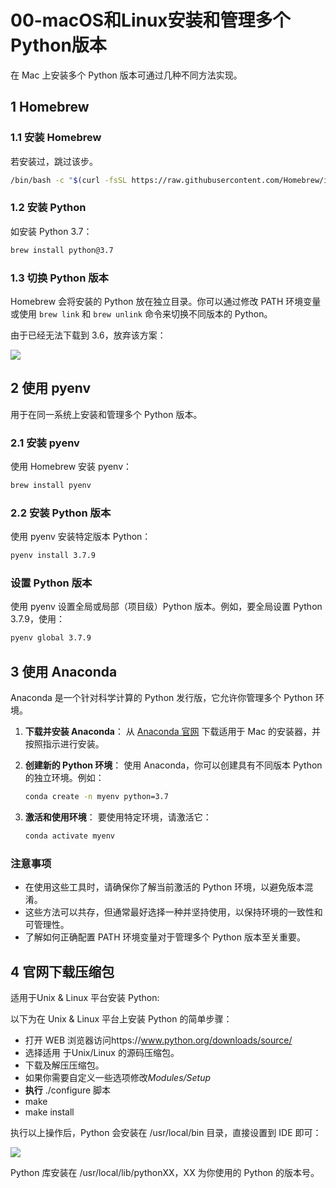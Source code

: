 # 00-macOS和Linux安装和管理多个Python版本

在 Mac 上安装多个 Python 版本可通过几种不同方法实现。

## 1 Homebrew

### 1.1 安装 Homebrew

若安装过，跳过该步。

```bash
/bin/bash -c "$(curl -fsSL https://raw.githubusercontent.com/Homebrew/install/HEAD/install.sh)"
```

### 1.2 安装 Python

如安装 Python 3.7：

```bash
brew install python@3.7
```

### 1.3 切换 Python 版本

Homebrew 会将安装的 Python 放在独立目录。你可以通过修改 PATH 环境变量或使用 `brew link` 和 `brew unlink` 命令来切换不同版本的 Python。

由于已经无法下载到 3.6，放弃该方案：

![](https://my-img.javaedge.com.cn/javaedge-blog/2024/06/7950a8a9ff29761949564d3c9bd74473.png)

## 2 使用 pyenv

用于在同一系统上安装和管理多个 Python 版本。

### 2.1 安装 pyenv

使用 Homebrew 安装 pyenv：

```bash
brew install pyenv
```

### 2.2 安装 Python 版本

使用 pyenv 安装特定版本 Python：

```bash
pyenv install 3.7.9
```

### 设置 Python 版本

使用 pyenv 设置全局或局部（项目级）Python 版本。例如，要全局设置 Python 3.7.9，使用：

```bash
pyenv global 3.7.9
```

## 3 使用 Anaconda

Anaconda 是一个针对科学计算的 Python 发行版，它允许你管理多个 Python 环境。

1. **下载并安装 Anaconda**：
   从 [Anaconda 官网](https://www.anaconda.com/products/distribution) 下载适用于 Mac 的安装器，并按照指示进行安装。

2. **创建新的 Python 环境**：
   使用 Anaconda，你可以创建具有不同版本 Python 的独立环境。例如：

   ```bash
   conda create -n myenv python=3.7
   ```

3. **激活和使用环境**：
   要使用特定环境，请激活它：

   ```bash
   conda activate myenv
   ```

### 注意事项

- 在使用这些工具时，请确保你了解当前激活的 Python 环境，以避免版本混淆。
- 这些方法可以共存，但通常最好选择一种并坚持使用，以保持环境的一致性和可管理性。
- 了解如何正确配置 PATH 环境变量对于管理多个 Python 版本至关重要。

## 4 官网下载压缩包

适用于Unix & Linux 平台安装 Python:

以下为在 Unix & Linux 平台上安装 Python 的简单步骤：

- 打开 WEB 浏览器访问https://www.python.org/downloads/source/
- 选择适用 于Unix/Linux 的源码压缩包。
- 下载及解压压缩包。
- 如果你需要自定义一些选项修改*Modules/Setup*
- **执行** ./configure 脚本
- make
- make install

执行以上操作后，Python 会安装在 /usr/local/bin 目录，直接设置到 IDE 即可：

![](https://my-img.javaedge.com.cn/javaedge-blog/2024/06/26232a511debb89935197ec729d99fe5.png)

Python 库安装在 /usr/local/lib/pythonXX，XX 为你使用的 Python 的版本号。